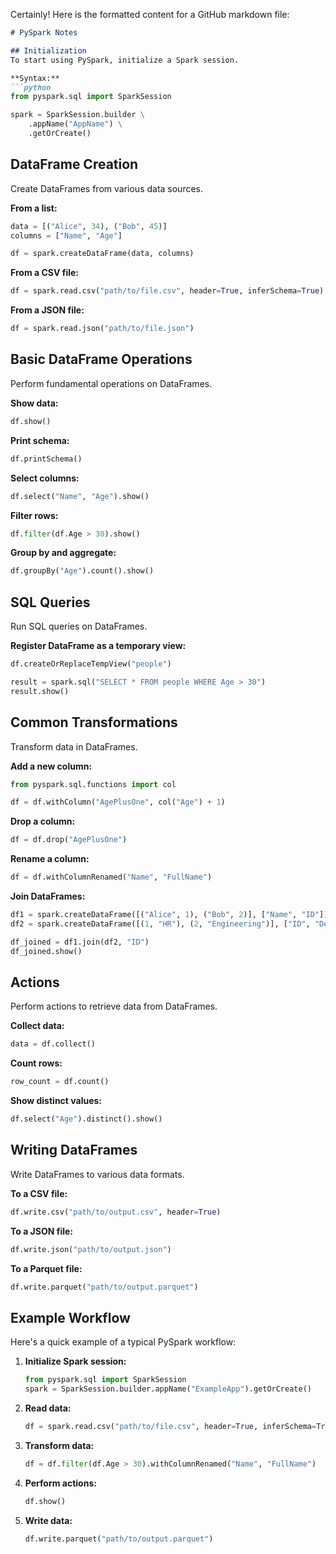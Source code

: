 Certainly! Here is the formatted content for a GitHub markdown file:

```markdown
# PySpark Notes

## Initialization
To start using PySpark, initialize a Spark session.

**Syntax:**
```python
from pyspark.sql import SparkSession

spark = SparkSession.builder \
    .appName("AppName") \
    .getOrCreate()
```

## DataFrame Creation
Create DataFrames from various data sources.

**From a list:**
```python
data = [("Alice", 34), ("Bob", 45)]
columns = ["Name", "Age"]

df = spark.createDataFrame(data, columns)
```

**From a CSV file:**
```python
df = spark.read.csv("path/to/file.csv", header=True, inferSchema=True)
```

**From a JSON file:**
```python
df = spark.read.json("path/to/file.json")
```

## Basic DataFrame Operations
Perform fundamental operations on DataFrames.

**Show data:**
```python
df.show()
```

**Print schema:**
```python
df.printSchema()
```

**Select columns:**
```python
df.select("Name", "Age").show()
```

**Filter rows:**
```python
df.filter(df.Age > 30).show()
```

**Group by and aggregate:**
```python
df.groupBy("Age").count().show()
```

## SQL Queries
Run SQL queries on DataFrames.

**Register DataFrame as a temporary view:**
```python
df.createOrReplaceTempView("people")

result = spark.sql("SELECT * FROM people WHERE Age > 30")
result.show()
```

## Common Transformations
Transform data in DataFrames.

**Add a new column:**
```python
from pyspark.sql.functions import col

df = df.withColumn("AgePlusOne", col("Age") + 1)
```

**Drop a column:**
```python
df = df.drop("AgePlusOne")
```

**Rename a column:**
```python
df = df.withColumnRenamed("Name", "FullName")
```

**Join DataFrames:**
```python
df1 = spark.createDataFrame([("Alice", 1), ("Bob", 2)], ["Name", "ID"])
df2 = spark.createDataFrame([(1, "HR"), (2, "Engineering")], ["ID", "Department"])

df_joined = df1.join(df2, "ID")
df_joined.show()
```

## Actions
Perform actions to retrieve data from DataFrames.

**Collect data:**
```python
data = df.collect()
```

**Count rows:**
```python
row_count = df.count()
```

**Show distinct values:**
```python
df.select("Age").distinct().show()
```

## Writing DataFrames
Write DataFrames to various data formats.

**To a CSV file:**
```python
df.write.csv("path/to/output.csv", header=True)
```

**To a JSON file:**
```python
df.write.json("path/to/output.json")
```

**To a Parquet file:**
```python
df.write.parquet("path/to/output.parquet")
```

## Example Workflow
Here's a quick example of a typical PySpark workflow:

1. **Initialize Spark session:**
    ```python
    from pyspark.sql import SparkSession
    spark = SparkSession.builder.appName("ExampleApp").getOrCreate()
    ```

2. **Read data:**
    ```python
    df = spark.read.csv("path/to/file.csv", header=True, inferSchema=True)
    ```

3. **Transform data:**
    ```python
    df = df.filter(df.Age > 30).withColumnRenamed("Name", "FullName")
    ```

4. **Perform actions:**
    ```python
    df.show()
    ```

5. **Write data:**
    ```python
    df.write.parquet("path/to/output.parquet")
    ```
